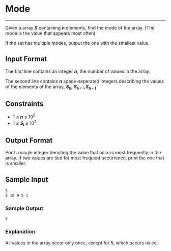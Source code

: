 # Mode

---

Given a array __*S*__ containing __*n*__ elements, find the mode of the array. (The mode is the value that appears most often)

If the set has multiple modes, output the one with the smallest value.

## Input Format

The first line contains an integer __*n*__, the number of values in the array.

The second line contains __*n*__ space-seperated integers describing the values of the elements of the array, __*S<sub>0</sub>, S<sub>1</sub>,...,S<sub>n - 1</sub>*__

## Constraints

- 1 ≤  __*n*__ ≤ 10<sup>5</sup>
- 1 ≤ __*S<sub>i</sub>*__ ≤ 10<sup>3</sup>

## Output Format

Print a single integer denoting the value that occurs most frequently in the array. If two values are tied for most frequent occurrence, print the one that is smaller.

## Sample Input
```
5
5 10 9 5 1
```
### Sample Output
```
5
```

### Explanation
All values in the array occur only once, except for 5, which occurs twice.
